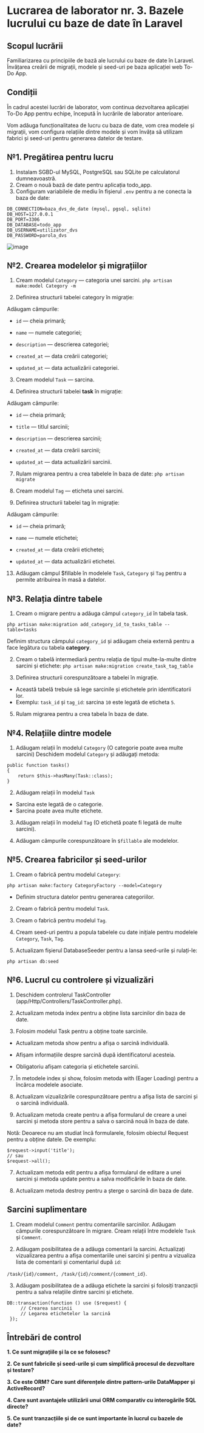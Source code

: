 # Lucrarea de laborator nr. 3. Bazele lucrului cu baze de date în Laravel

## Scopul lucrării
Familiarizarea cu principiile de bază ale lucrului cu baze de date în Laravel. Învățarea creării de migrații, modele și seed-uri pe baza aplicației web To-Do App.

## Condiții
În cadrul acestei lucrări de laborator, vom continua dezvoltarea aplicației To-Do App pentru echipe, începută în lucrările de laborator anterioare.

Vom adăuga funcționalitatea de lucru cu baza de date, vom crea modele și migrații, vom configura relațiile dintre modele și vom învăța să utilizam fabrici și seed-uri pentru generarea datelor de testare.

## №1. Pregătirea pentru lucru
1. Instalam SGBD-ul MySQL, PostgreSQL sau SQLite pe calculatorul dumneavoastră.
2. Cream o nouă bază de date pentru aplicația todo_app.
3. Configuram variabilele de mediu în fișierul `.env` pentru a ne conecta la baza de date:
```
DB_CONNECTION=baza_dvs_de_date (mysql, pgsql, sqlite)
DB_HOST=127.0.0.1
DB_PORT=3306
DB_DATABASE=todo_app
DB_USERNAME=utilizator_dvs
DB_PASSWORD=parola_dvs
```
![image](https://github.com/user-attachments/assets/8c782af5-a097-4ea4-b05c-8355df0bbd92)

## №2. Crearea modelelor și migrațiilor
1. Cream modelul `Category` — categoria unei sarcini.
`php artisan make:model Category -m`

2. Definirea structurii tabelei category în migrație:
   
Adăugam câmpurile:

 - `id` — cheia primară;

 - `name` — numele categoriei;

 - `description` — descrierea categoriei;

 - `created_at` — data creării categoriei;

 - `updated_at` — data actualizării categoriei.

3. Cream modelul `Task` — sarcina.
   
5. Definirea structurii tabelei **task** în migrație:
   
Adăugam câmpurile:

 - `id` — cheia primară;

 - `title` — titlul sarcinii;

 - `description` — descrierea sarcinii;

 - `created_at` — data creării sarcinii;

 - `updated_at` — data actualizării sarcinii.

7. Rulam migrarea pentru a crea tabelele în baza de date:
`php artisan migrate`

9. Cream modelul `Tag` — eticheta unei sarcini.
    
11. Definirea structurii tabelei tag în migrație:
    
Adăugam câmpurile:

 - `id` — cheia primară;

 - `name` — numele etichetei;

 - `created_at` — data creării etichetei;

 - `updated_at` — data actualizării etichetei.

13. Adăugam câmpul $fillable în modelele `Task`, `Category` și `Tag` pentru a permite atribuirea în masă a datelor.



## №3. Relația dintre tabele
1. Cream o migrare pentru a adăuga câmpul `category_id` în tabela task.
   
`php artisan make:migration add_category_id_to_tasks_table --table=tasks`

Definim structura câmpului `category_id` și adăugam cheia externă pentru a face legătura cu tabela **category**.
   
2. Cream o tabelă intermediară pentru relația de tipul multe-la-multe dintre sarcini și etichete:
`php artisan make:migration create_task_tag_table`

3. Definirea structurii corespunzătoare a tabelei în migrație.
 - Această tabelă trebuie să lege sarcinile și etichetele prin identificatorii lor.
 - Exemplu: `task_id` și `tag_id`: sarcina `10` este legată de eticheta `5`.

5. Rulam migrarea pentru a crea tabela în baza de date.



## №4. Relațiile dintre modele
1. Adăugam relații în modelul `Category` (O categorie poate avea multe sarcini)
Deschidem modelul `Category` și adăugați metoda:
```
public function tasks()
{
    return $this->hasMany(Task::class);
}
```
2. Adăugam relații în modelul `Task`
 - Sarcina este legată de o categorie.
 - Sarcina poate avea multe etichete.

3. Adăugam relații în modelul `Tag` (O etichetă poate fi legată de multe sarcini).

4. Adăugam câmpurile corespunzătoare în `$fillable` ale modelelor.


## №5. Crearea fabricilor și seed-urilor
1. Cream o fabrică pentru modelul `Category`:
   
`php artisan make:factory CategoryFactory --model=Category`

 - Definim structura datelor pentru generarea categoriilor.

2. Cream o fabrică pentru modelul `Task`.
   
4. Cream o fabrică pentru modelul `Tag`.
   
6. Cream seed-uri pentru a popula tabelele cu date inițiale pentru modelele `Category`, `Task`, `Tag`.
   
8. Actualizam fișierul DatabaseSeeder pentru a lansa seed-urile și rulați-le:
   
`php artisan db:seed`

## №6. Lucrul cu controlere și vizualizări
1. Deschidem controlerul TaskController (app/Http/Controllers/TaskController.php).
   
3. Actualizam metoda index pentru a obține lista sarcinilor din baza de date.
   
5. Folosim modelul Task pentru a obține toate sarcinile.
 - Actualizam metoda show pentru a afișa o sarcină individuală.

 - Afișam informațiile despre sarcină după identificatorul acesteia.

 - Obligatoriu afișam categoria și etichetele sarcinii.

7. În metodele index și show, folosim metoda with (Eager Loading) pentru a încărca modelele asociate.
   
9. Actualizam vizualizările corespunzătoare pentru a afișa lista de sarcini și o sarcină individuală.
    
11. Actualizam metoda create pentru a afișa formularul de creare a unei sarcini și metoda store pentru a salva o sarcină nouă în baza de date.
    
Notă: Deoarece nu am studiat încă formularele, folosim obiectul Request pentru a obține datele. De exemplu:
```
$request->input('title');
// sau
$request->all();
```
7. Actualizam metoda edit pentru a afișa formularul de editare a unei sarcini și metoda update pentru a salva modificările în baza de date.
   
9. Actualizam metoda destroy pentru a șterge o sarcină din baza de date.


## Sarcini suplimentare
1. Cream modelul `Comment` pentru comentariile sarcinilor.
Adăugam câmpurile corespunzătoare în migrare.
Cream relații între modelele `Task` și `Comment`.

2. Adăugam posibilitatea de a adăuga comentarii la sarcini.
Actualizați vizualizarea pentru a afișa comentariile unei sarcini și pentru a vizualiza lista de comentarii și comentariul după `id`:

`/task/{id}/comment, /task/{id}/comment/{comment_id}`.

3. Adăugam posibilitatea de a adăuga etichete la sarcini și folosiți tranzacții pentru a salva relațiile dintre sarcini și etichete.
```
DB::transaction(function () use ($request) {
     // Crearea sarcinii
     // Legarea etichetelor la sarcină
 });
```


## Întrebări de control
**1. Ce sunt migrațiile și la ce se folosesc?**

**2. Ce sunt fabricile și seed-urile și cum simplifică procesul de dezvoltare și testare?**

**3. Ce este ORM? Care sunt diferențele dintre pattern-urile DataMapper și ActiveRecord?**

**4. Care sunt avantajele utilizării unui ORM comparativ cu interogările SQL directe?**

**5. Ce sunt tranzacțiile și de ce sunt importante în lucrul cu bazele de date?**
